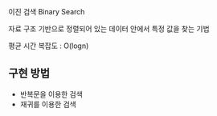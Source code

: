 이진 검색 Binary Search

자료 구조 기반으로 정렬되어 있는 데이터 안에서 특정 값을 찾는 기법

평균 시간 복잡도 : O(logn)

## 구현 방법

- 반복문을 이용한 검색
- 재귀를 이용한 검색
